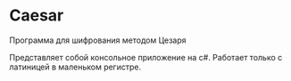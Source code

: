 # Caesar

Программа для шифрования методом Цезаря

Представляет собой консольное приложение на c#. Работает только с латиницей в маленьком регистре.
